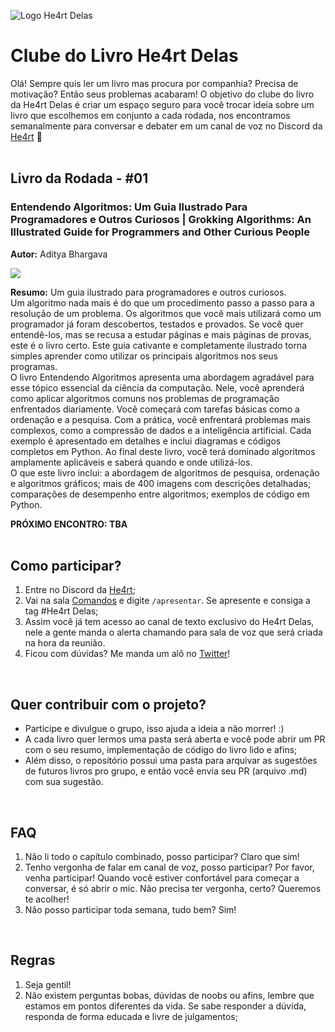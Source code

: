 ![Logo He4rt Delas](https://user-images.githubusercontent.com/70709761/218798759-ba019a52-4094-42e0-8108-6f6118a85fff.png)
<br />

# Clube do Livro He4rt Delas

Olá! Sempre quis ler um livro mas procura por companhia? Precisa de motivação? Então seus problemas acabaram! O objetivo do clube do livro da He4rt Delas é criar um espaço seguro para você trocar ideia sobre um livro que escolhemos em conjunto a cada rodada, nos encontramos semanalmente para conversar e debater em um canal de voz no Discord da [He4rt](https://discord.gg/he4rt) 💜
<br />
<br />

## Livro da Rodada - #01

### **Entendendo Algoritmos: Um Guia Ilustrado Para Programadores e Outros Curiosos | Grokking Algorithms: An Illustrated Guide for Programmers and Other Curious People**

**Autor:** Aditya Bhargava

![](https://user-images.githubusercontent.com/70709761/218804565-10c93d07-1a38-4fb7-b40d-32405e07d524.jpg)

**Resumo:** Um guia ilustrado para programadores e outros curiosos.  
Um algoritmo nada mais é do que um procedimento passo a passo para a resolução de um problema. Os algoritmos que você mais utilizará como um programador já foram descobertos, testados e provados. Se você quer entendê-los, mas se recusa a estudar páginas e mais páginas de provas, este é o livro certo. Este guia cativante e completamente ilustrado torna simples aprender como utilizar os principais algoritmos nos seus programas.  
O livro Entendendo Algoritmos apresenta uma abordagem agradável para esse tópico essencial da ciência da computação. Nele, você aprenderá como aplicar algoritmos comuns nos problemas de programação enfrentados diariamente. Você começará com tarefas básicas como a ordenação e a pesquisa. Com a prática, você enfrentará problemas mais complexos, como a compressão de dados e a inteligência artificial. Cada exemplo é apresentado em detalhes e inclui diagramas e códigos completos em Python. Ao final deste livro, você terá dominado algoritmos amplamente aplicáveis e saberá quando e onde utilizá-los.  
O que este livro inclui: a abordagem de algoritmos de pesquisa, ordenação e algoritmos gráficos; mais de 400 imagens com descrições detalhadas; comparações de desempenho entre algoritmos; exemplos de código em Python.

**PRÓXIMO ENCONTRO: TBA**
<br />
<br />

## Como participar?

1.  Entre no Discord da [He4rt](https://discord.gg/he4rt);
2.  Vai na sala [Comandos](https://discordapp.com/channels/452926217558163456/542840741588762637) e digite `/apresentar`. Se apresente e consiga a tag #He4rt Delas;
3.  Assim você já tem acesso ao canal de texto exclusivo do He4rt Delas, nele a gente manda o alerta chamando para sala de voz que será criada na hora da reunião.
4.  Ficou com dúvidas? Me manda um alô no [Twitter](https://twitter.com/gdiasbm)!
<br />

## Quer contribuir com o projeto?

*   Participe e divulgue o grupo, isso ajuda a ideia a não morrer! :)
*   A cada livro quer lermos uma pasta será aberta e você pode abrir um PR com o seu resumo, implementação de código do livro lido e afins;
*   Além disso, o repositório possui uma pasta para arquivar as sugestões de futuros livros pro grupo, e então você envia seu PR (arquivo .md) com sua sugestão.
<br />


## FAQ

1.  Não li todo o capítulo combinado, posso participar? Claro que sim!
2.  Tenho vergonha de falar em canal de voz, posso participar? Por favor, venha participar! Quando você estiver confortável para começar a conversar, é só abrir o mic. Não precisa ter vergonha, certo? Queremos te acolher!
3.  Não posso participar toda semana, tudo bem? Sim!
<br /> 


## Regras

1.  Seja gentil!
2.  Não existem perguntas bobas, dúvidas de noobs ou afins, lembre que estamos em pontos diferentes da vida. Se sabe responder a dúvida, responda de forma educada e livre de julgamentos;
